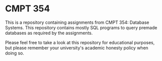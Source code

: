 # CMPT 354

This is a repository containing assignments from CMPT 354: Database Systems. This repository contains mostly SQL programs to query premade databases as required by the assignments.

Please feel free to take a look at this repository for educational purposes, but please remember your university's academic honesty policy when doing so.

